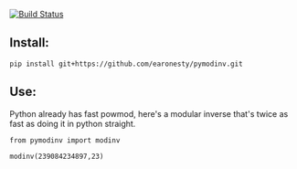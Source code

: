 [![Build Status](https://travis-ci.com/earonesty/pymodinv.svg?branch=master)](https://travis-ci.com/earonesty/pymodinv)

## Install:

    pip install git+https://github.com/earonesty/pymodinv.git  

## Use:

Python already has fast powmod, here's a modular inverse that's twice as fast as doing it in python straight. 

    from pymodinv import modinv
    
    modinv(239084234897,23)
